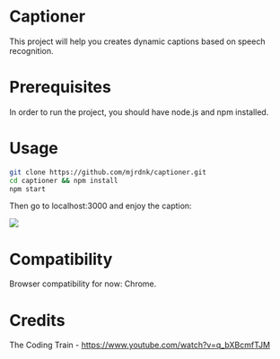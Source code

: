 # Captioner
This project will help you creates dynamic captions based on speech recognition.

# Prerequisites
In order to run the project, you should have node.js and npm installed.

# Usage
```bash
git clone https://github.com/mjrdnk/captioner.git
cd captioner && npm install
npm start
```

Then go to localhost:3000 and enjoy the caption:

<img src="https://i.imgur.com/YziSWqt.png">

# Compatibility
Browser compatibility for now: Chrome.

# Credits
The Coding Train - https://www.youtube.com/watch?v=q_bXBcmfTJM
